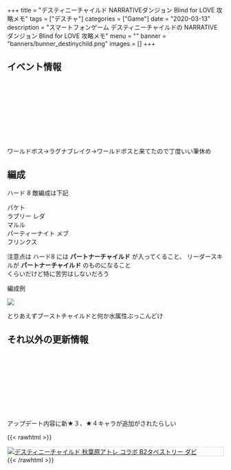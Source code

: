 +++
title = "デスティニーチャイルド NARRATIVEダンジョン Blind for LOVE 攻略メモ"
tags = ["デスチャ"]
categories = ["Game"]
date = "2020-03-13"
description = "スマートフォンゲーム デスティニーチャイルドの NARRATIVE ダンジョン Blind for LOVE 攻略メモ"
menu = ""
banner = "banners/bunner_destinychild.png"
images = []
+++

<!--more-->

## イベント情報
<div class="iframely-embed"><div class="iframely-responsive" style="height: 140px; padding-bottom: 0;"><a href="http://blog.destiny-child.jp/archives/23687672.html" data-iframely-url="//cdn.iframe.ly/lHYLlIl?iframe=card-small"></a></div></div><script async src="//cdn.iframe.ly/embed.js" charset="utf-8"></script>

ワールドボス→ラグナブレイク→ワールドボスと来てたので丁度いい筆休め  

## 編成
ハード 8 敵編成は下記  

<font color="#ff7f50"><i class="fab fa-freebsd"></i></font> パケト  
<font color="#ff7f50"><i class="fab fa-freebsd"></i></font> ラブリー レダ  
<font color="#ff7f50"><i class="fab fa-freebsd"></i></font> マルル  
<font color="#ff7f50"><i class="fab fa-freebsd"></i></font> パーティーナイト メブ  
<font color="#ff7f50"><i class="fab fa-freebsd"></i></font> フリンクス  

注意点は ハード8 には **パートナーチャイルド** が入ってくること、
リーダースキルが **パートナーチャイルド** のものになること  
くらいだけど特に苦労はしないだろう  

編成例  

<img src="/images/2020/destiny-child-nd/nd14-1.png" />  

とりあえずブーストチャイルドと何か水属性ぶっこんどけ  

## それ以外の更新情報  
<div class="iframely-embed"><div class="iframely-responsive" style="height: 140px; padding-bottom: 0;"><a href="http://blog.destiny-child.jp/archives/23698605.html" data-iframely-url="//cdn.iframe.ly/zWPoTwm?iframe=card-small"></a></div></div><script async src="//cdn.iframe.ly/embed.js" charset="utf-8"></script>

アップデート内容に新★３、★４キャラが追加がされたらしい  

{{< rawhtml >}}
<div style="border: dashed 1px #ccc;">
<a href="http://www.amazon.co.jp/exec/obidos/ASIN/B07H3319GX/sinokyoufu-22/ref=nosim/" name="amazletlink" target="_blank"><img src="https://images-fe.ssl-images-amazon.com/images/I/51MxXwUpZWL._SL160_.jpg" alt="デスティニーチャイルド 秋葉原アトレ コラボ B2タペストリー ダビ" style="border: none;" /></a>
</div>
{{< /rawhtml >}}
